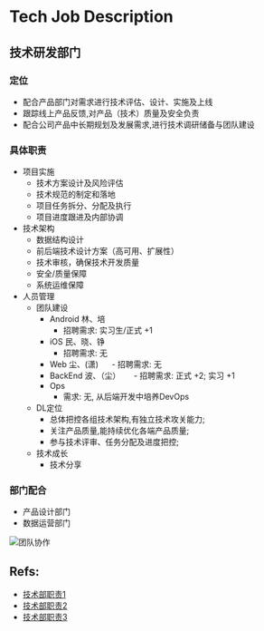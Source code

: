 # Tech Job Description

## 技术研发部门

### 定位
- 配合产品部门对需求进行技术评估、设计、实施及上线
- 跟踪线上产品反馈,对产品（技术）质量及安全负责
- 配合公司产品中长期规划及发展需求,进行技术调研储备与团队建设

### 具体职责
- 项目实施
  - 技术方案设计及风险评估
  - 技术规范的制定和落地
  - 项目任务拆分、分配及执行
  - 项目进度跟进及内部协调
- 技术架构
  - 数据结构设计
  - 前后端技术设计方案（高可用、扩展性）
  - 技术审核，确保技术开发质量
  - 安全/质量保障
  - 系统运维保障
- 人员管理
  - 团队建设
    - Android 林、培
      - 招聘需求: 实习生/正式 +1
    - iOS 民、晓、铮
      - 招聘需求: 无
    - Web 尘、(潇)
      - 招聘需求: 无
    - BackEnd 波、（尘）
      - 招聘需求: 正式 +2; 实习 +1
    - Ops
      - 需求: 无, 从后端开发中培养DevOps
  - DL定位
    - 总体把控各组技术架构,有独立技术攻关能力;
    - 关注产品质量,能持续优化各端产品质量;
    - 参与技术评审、任务分配及进度把控;
  - 技术成长    
    - 技术分享

### 部门配合
- 产品设计部门
- 数据运营部门

![团队协作](http://7j1ztl.com1.z0.glb.clouddn.com/TechWorkFlow20161211.png)


## Refs:
- [技术部职责1](http://wenku.baidu.com/view/8c28c329b4daa58da0114a14.html)
- [技术部职责2](http://wenku.baidu.com/view/66f0e4283169a4517723a3b6.html)
- [技术部职责3](http://www.wenkuxiazai.com/doc/b6c801d4e53a580217fcfe2e-2.html)
